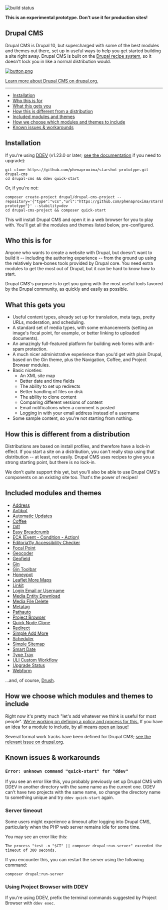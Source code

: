 ![build status](https://github.com/phenaproxima/starshot-prototype/actions/workflows/main.yml/badge.svg)

**This is an experimental prototype. Don't use it for production sites!**

## Drupal CMS
Drupal CMS is Drupal 10, but supercharged with some of the best modules and themes out there, set up in useful ways to help you get started building a site right away. Drupal CMS is built on the [Drupal recipe system](https://drupal.org/project/distributions_recipes), so it doesn't lock you in like a normal distribution would.

[![button.png](.tugboat%2Fbutton.png)](https://main-fw6eaiqwuojqnlnerzwoc8rf2ca8t4qq.tugboatqa.com/)

[Learn more about Drupal CMS on drupal.org.](https://drupal.org/starshot)

<hr/>

* [Installation](#installation)
* [Who this is for](#who-this-is-for)
* [What this gets you](#what-this-gets-you)
* [How this is different from a distribution](#how-this-is-different-from-a-distribution)
* [Included modules and themes](#included-modules-and-themes)
* [How we choose which modules and themes to include](#how-we-choose-which-modules-and-themes-to-include)
* [Known issues & workarounds](#known-issues--workarounds)

## Installation
If you're using [DDEV](https://ddev.com) (v1.23.0 or later; [see the documentation](https://ddev.readthedocs.io/en/stable/users/install/ddev-upgrade) if you need to upgrade):
```
git clone https://github.com/phenaproxima/starshot-prototype.git drupal-cms
cd drupal-cms && ddev quick-start
```
Or, if you're not:
```
composer create-project drupal/drupal-cms-project --repository='{"type":"vcs","url":"https://github.com/phenaproxima/starshot-prototype"}' --stability=dev
cd drupal-cms-project && composer quick-start
```
This will install Drupal CMS and open it in a web browser for you to play with. You'll get all the modules and themes listed below, pre-configured.

## Who this is for
Anyone who wants to create a website with Drupal, but doesn't want to build it -- including the authoring experience -- from the ground up using the relatively bare-bones tools provided by Drupal core. You need extra modules to get the most out of Drupal, but it can be hard to know how to start.

Drupal CMS's purpose is to get you going with the most useful tools favored by the Drupal community, as quickly and easily as possible.

## What this gets you
* Useful content types, already set up for translation, meta tags, pretty URLs, moderation, and scheduling.
* A standard set of media types, with some enhancements (setting an image's focal point, for example, or better linking to uploaded documents).
* An amazingly full-featured platform for building web forms with anti-spam protection.
* A much nicer administrative experience than you'd get with plain Drupal, based on the Gin theme, plus the Navigation, Coffee, and Project Browser modules.
* Basic niceties:
  * An XML site map
  * Better date and time fields
  * The ability to set up redirects
  * Better handling of files on disk
  * The ability to clone content
  * Comparing different versions of content
  * Email notifications when a comment is posted
  * Logging in with your email address instead of a username
* Some sample content, so you're not starting from nothing.

## How this is different from a distribution
Distributions are based on install profiles, and therefore have a lock-in effect. If you start a site on a distribution, you can't really stop using that distribution -- at least, not easily. Drupal CMS uses recipes to give you a strong starting point, but there is no lock-in.

We don't _quite_ support this yet, but you'll also be able to use Drupal CMS's components on an _existing_ site too. That's the power of recipes!

## Included modules and themes
* [Address](https://drupal.org/project/address)
* [Antibot](https://drupal.org/project/antibot)
* [Automatic Updates](https://drupal.org/project/automatic_updates)
* [Coffee](https://drupal.org/project/coffee)
* [Diff](https://drupal.org/project/diff)
* [Easy Breadcrumb](https://drupal.org/project/easy_breadcrumb)
* [ECA (Event - Condition - Action)](https://drupal.org/project/eca)
* [Editoria11y Accessibility Checker](https://www.drupal.org/project/editoria11y)
* [Focal Point](https://drupal.org/project/focal_point)
* [Geocoder](https://drupal.org/project/geocoder)
* [Geofield](https://drupal.org/project/geofield)
* [Gin](https://drupal.org/project/gin)
* [Gin Toolbar](https://drupal.org/project/gin_toolbar)
* [Honeypot](https://drupal.org/project/honeypot)
* [Leaflet More Maps](https://drupal.org/project/leaflet_more_maps)
* [Linkit](https://drupal.org/project/linkit)
* [Login Email or Username](https://drupal.org/project/login_emailusername)
* [Media Entity Download](https://drupal.org/project/media_entity_download)
* [Media File Delete](https://drupal.org/project/media_file_delete)
* [Metatag](https://drupal.org/project/metatag)
* [Pathauto](https://drupal.org/project/pathauto)
* [Project Browser](https://drupal.org/project/project_browser)
* [Quick Node Clone](https://drupal.org/project/quick_node_clone)
* [Redirect](https://drupal.org/project/redirect)
* [Simple Add More](https://drupal.org/project/sam)
* [Scheduler](https://drupal.org/project/scheduler)
* [Simple Sitemap](https://drupal.org/project/simple_sitemap)
* [Smart Date](https://drupal.org/project/smart_date)
* [Type Tray](https://drupal.org/project/type_tray)
* [ULI Custom Workflow](https://drupal.org/project/uli_custom_workflow)
* [Upgrade Status](https://www.drupal.org/project/upgrade_status)
* [Webform](https://drupal.org/project/webform)

...and, of course, [Drush](https://www.drush.org).

## How we choose which modules and themes to include
Right now it's pretty much "let's add whatever we think is useful for most people". [We're working on defining a policy and process for this.](https://github.com/phenaproxima/starshot-prototype/issues/11) If you have an idea for a module to include, by all means [open an issue](https://github.com/phenaproxima/starshot-prototype/issues/new/choose)!

Several formal work tracks have been defined for Drupal CMS; [see the relevant issue on drupal.org](https://www.drupal.org/project/starshot/issues/3454529).

## Known issues & workarounds

### `Error: unknown command "quick-start" for "ddev"`
If you see an error like this, you probably previously set up Drupal CMS with DDEV in another directory with the same name as the current one. DDEV can't have two projects with the same name, so change the directory name to something unique and try `ddev quick-start` again.

### Server timeout
Some users might experience a timeout after logging into Drupal CMS, particularly when the PHP web server remains idle for some time.

You may see an error like this:
```
The process "test -n "$CI" || composer drupal:run-server" exceeded the timeout of 300 seconds.
```
If you encounter this, you can restart the server using the following command:
```
composer drupal:run-server
```

### Using Project Browser with DDEV
If you're using DDEV, prefix the terminal commands suggested by Project Browser with `ddev exec`.
